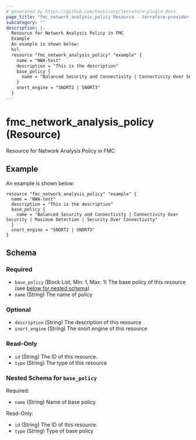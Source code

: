 ```yaml
---
# generated by https://github.com/hashicorp/terraform-plugin-docs
page_title: "fmc_network_analysis_policy Resource - terraform-provider-fmc"
subcategory: ""
description: |-
  Resource for Network Analysis Policy in FMC
  Example
  An example is shown below:
  hcl
  resource "fmc_network_analysis_policy" "example" {
    name = "NWA-test"
    description = "This is the description"
    base_policy {
      name = "Balanced Security and Connectivity | Connectivity Over Security | Maximum Detection | Security Over Connectivity"
    }
    snort_engine = "SNORT2 | SNORT3"
  }
---
```


# fmc_network_analysis_policy (Resource)

Resource for Network Analysis Policy in FMC

## Example
An example is shown below: 
```hcl
resource "fmc_network_analysis_policy" "example" {
  name = "NWA-test"
  description = "This is the description"
  base_policy {
    name = "Balanced Security and Connectivity | Connectivity Over Security | Maximum Detection | Security Over Connectivity"
  }
  snort_engine = "SNORT2 | SNORT3"
}
```



<!-- schema generated by tfplugindocs -->
## Schema

### Required

- `base_policy` (Block List, Min: 1, Max: 1) The base policy of this resource (see [below for nested schema](#nestedblock--base_policy))
- `name` (String) The name of policy

### Optional

- `description` (String) The description of this resource
- `snort_engine` (String) The snort engine of this resource

### Read-Only

- `id` (String) The ID of this resource.
- `type` (String) The type of this resource

<a id="nestedblock--base_policy"></a>
### Nested Schema for `base_policy`

Required:

- `name` (String) Name of base policy

Read-Only:

- `id` (String) The ID of this resource.
- `type` (String) Type of base policy


